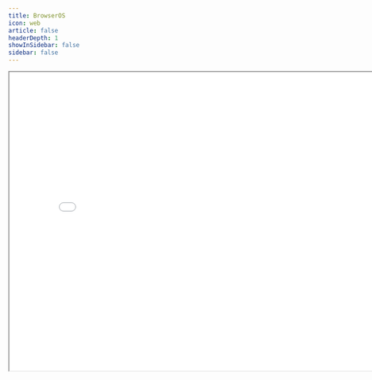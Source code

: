 ```yaml
---
title: BrowserOS
icon: web
article: false
headerDepth: 1
showInSidebar: false
sidebar: false
---
```



<iframe src="/toys/browserOS.html" width=800 height=600></iframe>